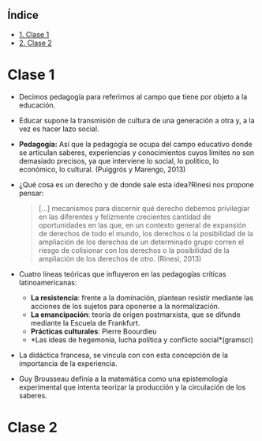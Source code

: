 <div id="table-of-contents">
<h2>&Iacute;ndice</h2>
<div id="text-table-of-contents">
<ul>
<li><a href="#sec-1">1. Clase 1</a></li>
<li><a href="#sec-2">2. Clase 2</a></li>
</ul>
</div>
</div>


# Clase 1<a id="sec-1"></a>

-   Decimos pedagogía para referirnos al campo que tiene por objeto a la educación.
-   Educar supone la transmisión de cultura de una generación a otra y, a la vez es hacer lazo social.
-   **Pedagogía:** Así que la pedagogía se ocupa del campo educativo donde se articulan saberes, experiencias y conocimientos cuyos límites no son demasiado precisos, ya que interviene lo social, lo político, lo económico, lo cultural. (Puiggrós y Marengo, 2013)
-   ¿Qué cosa es un derecho y de donde sale esta idea?Rinesi nos propone pensar:
    
    > [&#x2026;] mecanismos para discernir qué derecho debemos privilegiar en las diferentes y felizmente crecientes cantidad de oportunidades en las que, en un contexto general de expansión de derechos de todo el mundo, los derechos o la posibilidad de la ampliación de los derechos de un determinado grupo corren el riesgo de colisionar con los derechos o la posibilidad de la ampliación de los derechos de otro. (Rinesi, 2013)
-   Cuatro líneas teóricas que influyeron en las pedagogías críticas latinoamericanas:
    -   **La resistencia**: frente a la dominación, plantean resistir mediante las acciones de los sujetos para oponerse a la normalización.
    -   **La emancipación**: teoría de origen postmarxista, que se difunde mediante la Escuela de Frankfurt.
    -   **Prácticas culturales**: Pierre Boourdieu
    -   \*Las ideas de hegemonía, lucha política y conflicto social\*(gramsci)
-   La didáctica francesa, se vincula con con esta concepción de la importancia de la experiencia.
-   Guy Brousseau definía a la matemática como una epistemología experimental que intenta teorizar la producción y la circulación de los saberes.

# Clase 2<a id="sec-2"></a>
